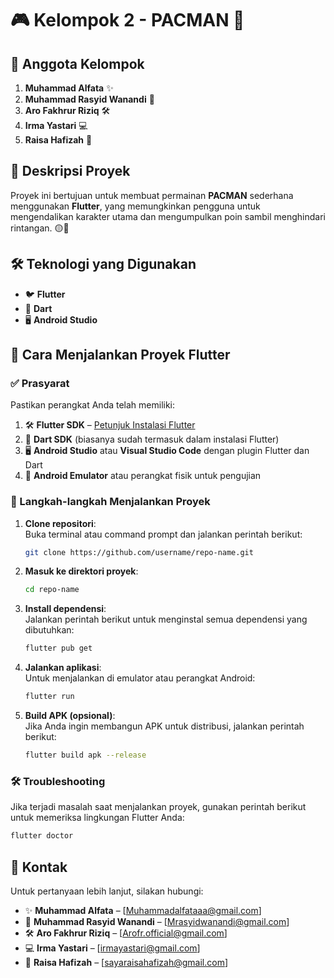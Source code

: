 # 🎮 Kelompok 2 - PACMAN 👾

## 👥 Anggota Kelompok
1. **Muhammad Alfata** ✨  
2. **Muhammad Rasyid Wanandi** 🚀  
3. **Aro Fakhrur Riziq** 🛠️  
4. **Irma Yastari** 💻  
5. **Raisa Hafizah** 🌟  

## 📝 Deskripsi Proyek
Proyek ini bertujuan untuk membuat permainan **PACMAN** sederhana menggunakan **Flutter**, yang memungkinkan pengguna untuk mengendalikan karakter utama dan mengumpulkan poin sambil menghindari rintangan. 🟡👻

## 🛠️ Teknologi yang Digunakan
- 🐦 **Flutter**  
- 🎯 **Dart**  
- 🖥️ **Android Studio**  

## 🚀 Cara Menjalankan Proyek Flutter

### ✅ Prasyarat
Pastikan perangkat Anda telah memiliki:  
1. 🛠️ **Flutter SDK** – [Petunjuk Instalasi Flutter](https://flutter.dev/docs/get-started/install)  
2. 🎯 **Dart SDK** (biasanya sudah termasuk dalam instalasi Flutter)  
3. 🖥️ **Android Studio** atau **Visual Studio Code** dengan plugin Flutter dan Dart  
4. 📱 **Android Emulator** atau perangkat fisik untuk pengujian  

### 📝 Langkah-langkah Menjalankan Proyek

1. **Clone repositori**:  
   Buka terminal atau command prompt dan jalankan perintah berikut:  
   ```bash
   git clone https://github.com/username/repo-name.git
   ```

2. **Masuk ke direktori proyek**:  
   ```bash
   cd repo-name
   ```

3. **Install dependensi**:  
   Jalankan perintah berikut untuk menginstal semua dependensi yang dibutuhkan:  
   ```bash
   flutter pub get
   ```

4. **Jalankan aplikasi**:  
   Untuk menjalankan di emulator atau perangkat Android:  
   ```bash
   flutter run
   ```

5. **Build APK (opsional)**:  
   Jika Anda ingin membangun APK untuk distribusi, jalankan perintah berikut:  
   ```bash
   flutter build apk --release
   ```

### 🛠️ Troubleshooting
Jika terjadi masalah saat menjalankan proyek, gunakan perintah berikut untuk memeriksa lingkungan Flutter Anda:  
```bash
flutter doctor
```

## 📧 Kontak
Untuk pertanyaan lebih lanjut, silakan hubungi:  
- ✨ **Muhammad Alfata** – [Muhammadalfataaa@gmail.com]
- 🚀 **Muhammad Rasyid Wanandi** – [Mrasyidwanandi@gmail.com]  
- 🛠️ **Aro Fakhrur Riziq** – [Arofr.official@gmail.com]
- 💻 **Irma Yastari** – [irmayastari@gmail.com]
- 🌟 **Raisa Hafizah** – [sayaraisahafizah@gmail.com] 